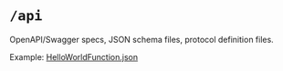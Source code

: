 # `/api`

OpenAPI/Swagger specs, JSON schema files, protocol definition files.


Example:
[HelloWorldFunction.json](./HelloWorldFunction.json)